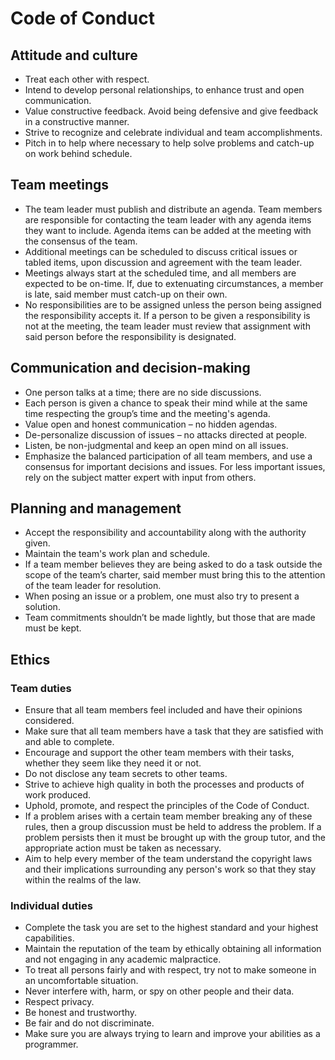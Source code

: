 # Code of Conduct

## Attitude and culture

- Treat each other with respect.
- Intend to develop personal relationships, to enhance trust and open communication.
- Value constructive feedback. Avoid being defensive and give feedback in a constructive manner.
- Strive to recognize and celebrate individual and team accomplishments.
- Pitch in to help where necessary to help solve problems and catch-up on work behind schedule.

## Team meetings

- The team leader must publish and distribute an agenda. Team members are responsible for contacting the team leader with any agenda items they want to include. Agenda items can be added at the meeting with the consensus of the team.
- Additional meetings can be scheduled to discuss critical issues or tabled items, upon discussion and agreement with the team leader.
- Meetings always start at the scheduled time, and all members are expected to be on-time. If, due to extenuating circumstances, a member is late, said member must catch-up on their own.
- No responsibilities are to be assigned unless the person being assigned the responsibility accepts it. If a person to be given a responsibility is not at the meeting, the team leader must review that assignment with said person before the responsibility is designated.

## Communication and decision-making

- One person talks at a time; there are no side discussions.
- Each person is given a chance to speak their mind while at the same time respecting the group’s time and the meeting's agenda.
- Value open and honest communication – no hidden agendas.
- De-personalize discussion of issues – no attacks directed at people.
- Listen, be non-judgmental and keep an open mind on all issues.
- Emphasize the balanced participation of all team members, and use a consensus for important decisions and issues. For less important issues, rely on the subject matter expert with input from others.

## Planning and management

- Accept the responsibility and accountability along with the authority given.
- Maintain the team's work plan and schedule.
- If a team member believes they are being asked to do a task outside the scope of the team’s charter, said member must bring this to the attention of the team leader for resolution.
- When posing an issue or a problem, one must also try to present a solution.
- Team commitments shouldn’t be made lightly, but those that are made must be kept.

## Ethics

### Team duties

- Ensure that all team members feel included and have their opinions considered.
- Make sure that all team members have a task that they are satisfied with and able to complete.
- Encourage and support the other team members with their tasks, whether they seem like they need it or not.
- Do not disclose any team secrets to other teams.
- Strive to achieve high quality in both the processes and products of work produced.
- Uphold, promote, and respect the principles of the Code of Conduct.
- If a problem arises with a certain team member breaking any of these rules, then a group discussion must be held to address the problem. If a problem persists then it must be brought up with the group tutor, and the appropriate action must be taken as necessary.
- Aim to help every member of the team understand the copyright laws and their implications surrounding any person's work so that they stay within the realms of the law.

### Individual duties

- Complete the task you are set to the highest standard and your highest capabilities.
- Maintain the reputation of the team by ethically obtaining all information and not engaging in any academic malpractice.
- To treat all persons fairly and with respect, try not to make someone in an uncomfortable situation.
- Never interfere with, harm, or spy on other people and their data.
- Respect privacy.
- Be honest and trustworthy.
- Be fair and do not discriminate.
- Make sure you are always trying to learn and improve your abilities as a programmer.
